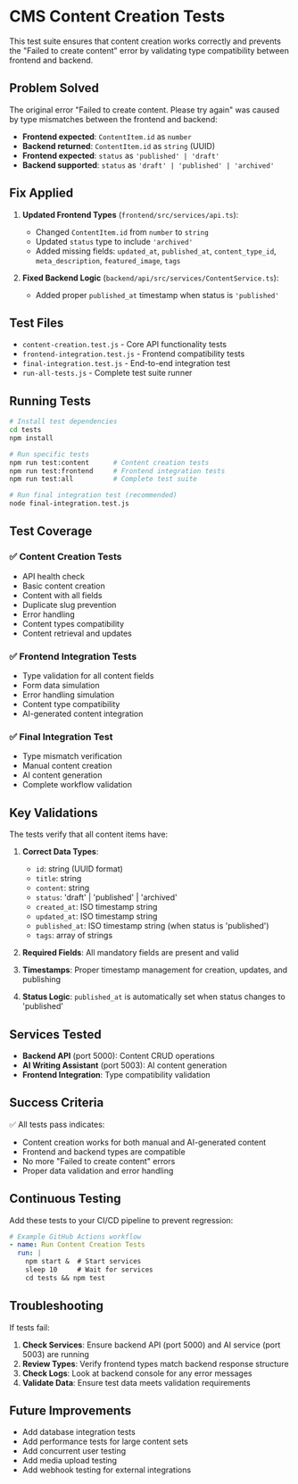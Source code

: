 # CMS Content Creation Tests

This test suite ensures that content creation works correctly and prevents the "Failed to create content" error by validating type compatibility between frontend and backend.

## Problem Solved

The original error "Failed to create content. Please try again" was caused by type mismatches between the frontend and backend:

- **Frontend expected**: `ContentItem.id` as `number`
- **Backend returned**: `ContentItem.id` as `string` (UUID)
- **Frontend expected**: `status` as `'published' | 'draft'`
- **Backend supported**: `status` as `'draft' | 'published' | 'archived'`

## Fix Applied

1. **Updated Frontend Types** (`frontend/src/services/api.ts`):
   - Changed `ContentItem.id` from `number` to `string`
   - Updated `status` type to include `'archived'`
   - Added missing fields: `updated_at`, `published_at`, `content_type_id`, `meta_description`, `featured_image`, `tags`

2. **Fixed Backend Logic** (`backend/api/src/services/ContentService.ts`):
   - Added proper `published_at` timestamp when status is `'published'`

## Test Files

- `content-creation.test.js` - Core API functionality tests
- `frontend-integration.test.js` - Frontend compatibility tests
- `final-integration.test.js` - End-to-end integration test
- `run-all-tests.js` - Complete test suite runner

## Running Tests

```bash
# Install test dependencies
cd tests
npm install

# Run specific tests
npm run test:content      # Content creation tests
npm run test:frontend     # Frontend integration tests
npm run test:all          # Complete test suite

# Run final integration test (recommended)
node final-integration.test.js
```

## Test Coverage

### ✅ Content Creation Tests
- API health check
- Basic content creation
- Content with all fields
- Duplicate slug prevention
- Error handling
- Content types compatibility
- Content retrieval and updates

### ✅ Frontend Integration Tests
- Type validation for all content fields
- Form data simulation
- Error handling simulation
- Content type compatibility
- AI-generated content integration

### ✅ Final Integration Test
- Type mismatch verification
- Manual content creation
- AI content generation
- Complete workflow validation

## Key Validations

The tests verify that all content items have:

1. **Correct Data Types**:
   - `id`: string (UUID format)
   - `title`: string
   - `content`: string
   - `status`: 'draft' | 'published' | 'archived'
   - `created_at`: ISO timestamp string
   - `updated_at`: ISO timestamp string
   - `published_at`: ISO timestamp string (when status is 'published')
   - `tags`: array of strings

2. **Required Fields**: All mandatory fields are present and valid

3. **Timestamps**: Proper timestamp management for creation, updates, and publishing

4. **Status Logic**: `published_at` is automatically set when status changes to 'published'

## Services Tested

- **Backend API** (port 5000): Content CRUD operations
- **AI Writing Assistant** (port 5003): AI content generation
- **Frontend Integration**: Type compatibility validation

## Success Criteria

✅ All tests pass indicates:
- Content creation works for both manual and AI-generated content
- Frontend and backend types are compatible
- No more "Failed to create content" errors
- Proper data validation and error handling

## Continuous Testing

Add these tests to your CI/CD pipeline to prevent regression:

```yaml
# Example GitHub Actions workflow
- name: Run Content Creation Tests
  run: |
    npm start &  # Start services
    sleep 10     # Wait for services
    cd tests && npm test
```

## Troubleshooting

If tests fail:

1. **Check Services**: Ensure backend API (port 5000) and AI service (port 5003) are running
2. **Review Types**: Verify frontend types match backend response structure
3. **Check Logs**: Look at backend console for any error messages
4. **Validate Data**: Ensure test data meets validation requirements

## Future Improvements

- Add database integration tests
- Add performance tests for large content sets
- Add concurrent user testing
- Add media upload testing
- Add webhook testing for external integrations